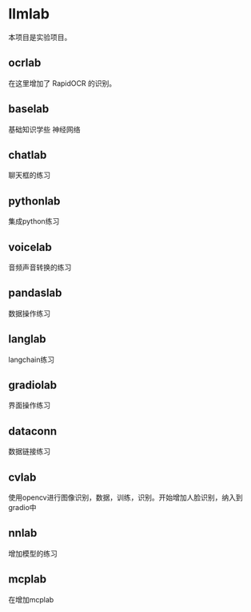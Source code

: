 # llmlab
本项目是实验项目。

## ocrlab
在这里增加了 RapidOCR 的识别。

## baselab
基础知识学些
神经网络

## chatlab
聊天框的练习

## pythonlab
集成python练习

## voicelab
音频声音转换的练习

## pandaslab
数据操作练习

## langlab
langchain练习

## gradiolab
界面操作练习

## dataconn
数据链接练习

## cvlab
使用opencv进行图像识别，数据，训练，识别。开始增加人脸识别，纳入到gradio中

## nnlab 
增加模型的练习

## mcplab
在增加mcplab